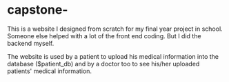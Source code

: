 # capstone-

This is a website I designed from scratch for my final year project in school. Someone else helped with a lot of the front end coding. 
But I did the backend myself.

The website is used by a patient to upload his medical information into the database ($patient_db) and by a doctor too to see his/her uploaded patients' medical  information.
